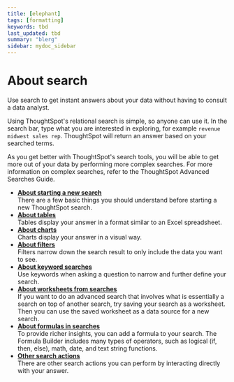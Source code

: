 ```yaml
---
title: [elephant]
tags: [formatting]
keywords: tbd
last_updated: tbd
summary: "blerg"
sidebar: mydoc_sidebar
---
```

# About search

Use search to get instant answers about your data without having to consult a data analyst.

Using ThoughtSpot's relational search is simple, so anyone can use it. In the search bar, type what you are interested in exploring, for example `revenue midwest sales rep`. ThoughtSpot will return an answer based on your searched terms.

As you get better with ThoughtSpot's search tools, you will be able to get more out of your data by performing more complex searches. For more information on complex searches, refer to the ThoughtSpot Advanced Searches Guide.

-   **[About starting a new search](../../../pages/end_user_guide/end_user_search/about_starting_a_new_search.html)**  
There are a few basic things you should understand before starting a new ThoughtSpot search.
-   **[About tables](../../../pages/end_user_guide/end_user_search/about_tables.html)**  
Tables display your answer in a format similar to an Excel spreadsheet.
-   **[About charts](../../../pages/end_user_guide/end_user_search/about_charts.html)**  
Charts display your answer in a visual way.
-   **[About filters](../../../admin/complex_searches/about_filters.html)**  
Filters narrow down the search result to only include the data you want to see.
-   **[About keyword searches](../../../admin/complex_searches/about_keyword_searches.html)**  
Use keywords when asking a question to narrow and further define your search.
-   **[About worksheets from searches](../../../admin/complex_searches/about_query_on_query.html)**  
If you want to do an advanced search that involves what is essentially a search on top of another search, try saving your search as a worksheet. Then you can use the saved worksheet as a data source for a new search.
-   **[About formulas in searches](../../../admin/complex_searches/add_formula_to_search.html)**  
To provide richer insights, you can add a formula to your search. The Formula Builder includes many types of operators, such as logical (if, then, else), math, date, and text string functions.
-   **[Other search actions](../../../admin/complex_searches/search_actions.html)**  
There are other search actions you can perform by interacting directly with your answer.

